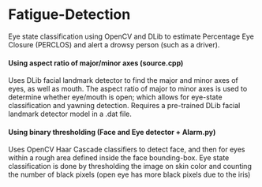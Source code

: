 # Fatigue-Detection
Eye state classification using OpenCV and DLib to estimate Percentage Eye Closure (PERCLOS) and alert a drowsy person (such as a driver).

#### Using aspect ratio of major/minor axes (source.cpp)
Uses DLib facial landmark detector to find the major and minor axes of eyes, as well as mouth. The aspect ratio of major to minor axes is used to determine whether eye/mouth is open; which allows for eye-state classification and yawning detection.
Requires a pre-trained DLib facial landmark detector model in a .dat file. 

#### Using binary thresholding (Face and Eye detector + Alarm.py)
Uses OpenCV Haar Cascade classifiers to detect face, and then for eyes within a rough area defined inside the face bounding-box. Eye state classification is done by thresholding the image on skin color and counting the number of black pixels (open eye has more black pixels due to the iris)
